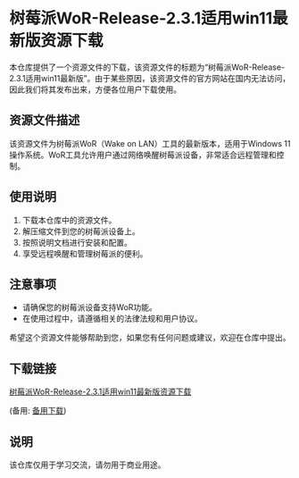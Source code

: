 # 树莓派WoR-Release-2.3.1适用win11最新版资源下载

本仓库提供了一个资源文件的下载，该资源文件的标题为“树莓派WoR-Release-2.3.1适用win11最新版”。由于某些原因，该资源文件的官方网站在国内无法访问，因此我们将其发布出来，方便各位用户下载使用。

## 资源文件描述

该资源文件为树莓派WoR（Wake on LAN）工具的最新版本，适用于Windows 11操作系统。WoR工具允许用户通过网络唤醒树莓派设备，非常适合远程管理和控制。

## 使用说明

1. 下载本仓库中的资源文件。
2. 解压缩文件到您的树莓派设备上。
3. 按照说明文档进行安装和配置。
4. 享受远程唤醒和管理树莓派的便利。

## 注意事项

- 请确保您的树莓派设备支持WoR功能。
- 在使用过程中，请遵循相关的法律法规和用户协议。

希望这个资源文件能够帮助到您，如果您有任何问题或建议，欢迎在仓库中提出。

## 下载链接
[树莓派WoR-Release-2.3.1适用win11最新版资源下载](https://pan.quark.cn/s/faf24ea6e5e3) 

(备用: [备用下载](https://pan.baidu.com/s/1ZwSSE8emXNvvavhtRHrokQ?pwd=1234))

## 说明

该仓库仅用于学习交流，请勿用于商业用途。
